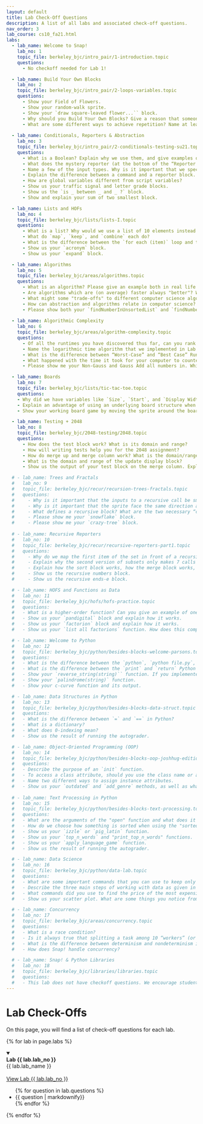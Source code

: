 ```yaml
---
layout: default
title: Lab Check-Off Questions
description: A list of all labs and associated check-off questions.
nav_order: 3
lab_course: cs10_fa21.html
labs:
  - lab_name: Welcome to Snap!
    lab_no: 1
    topic_file: berkeley_bjc/intro_pair/1-introduction.topic
    questions:
      - No checkoff needed for Lab 1!

  - lab_name: Build Your Own Blocks
    lab_no: 2
    topic_file: berkeley_bjc/intro_pair/2-loops-variables.topic
    questions:
      - Show your Field of Flowers.
      - Show your random-walk sprite.
      - Show your `draw square-leaved flower...`` block.
      - Why should you Build Your Own Blocks? Give a reason that someone may create a custom block.
      - What are some different ways to achieve repetition? Name at least 2.
      
  - lab_name: Conditionals, Reporters & Abstraction
    lab_no: 3
    topic_file: berkeley_bjc/intro_pair/2-conditionals-testing-su21.topic
    questions:
      - What is a Boolean? Explain why we use them, and give examples of functions that report a Boolean value.
      - What does the mystery reporter (at the bottom of the “Reporter Blocks” page) report when run with the inputs hello and 5?
      - Name a few of the input types. Why is it important that we specify input types?
      - Explain the difference between a command and a reporter block.
      - How are global variables different from script variables?
      - Show us your traffic signal and letter grade blocks.
      - Show us the `is _ between _ and _ ?` block.
      - Show and explain your sum of two smallest block.

  - lab_name: Lists and HOFs
    lab_no: 4
    topic_file: berkeley_bjc/lists/lists-I.topic
    questions:
      - What is a list? Why would we use a list of 10 elements instead of just making 10 variables?
      - What do `map`, `keep`, and `combine` each do?
      - What is the difference between the `for each (item)` loop and the `for (i)` loop we have used in previous labs?
      - Show us your `acronym` block.
      - Show us your `expand` block.

  - lab_name: Algorithms
    lab_no: 5
    topic_file: berkeley_bjc/areas/algorithms.topic
    questions:
      - What is an algorithm? Please give an example both in real life and from class.
      - Are algorithms which are (on average) faster always "better"? Why or why not?
      - What might some "trade-offs" to different computer science algorithms be?
      - How can abstraction and algorithms relate in computer science?
      - Please show both your `findNumberInUnsortedList` and `findNumberInSortedList` functions and describe the difference in the algorithms used.
  
  - lab_name: Algorithmic Complexity
    lab_no: 6
    topic_file: berkeley_bjc/areas/algorithm-complexity.topic
    questions:
      - Of all the runtimes you have discovered thus far, can you rank them from “fastest” to “slowest”? Why is runtime important for the programs that we create?
      - Name the logarithmic time algorithm that we implemented in Lab 5. Explain why this algorithm runs in logarithmic time.
      - What is the difference between “Worst-Case” and “Best Case” Runtimes when running the Are the numbers of (LIST) distinct block? Why?
      - What happened with the time it took for your computer to counter up the numbers between 1 and x when you started doubling the numbers? Tripling the numbers? What do you think would happen with the time I multiplied your top number by 8?
      - Please show me your Non-Gauss and Gauss Add all numbers in. Which was faster? Why?

  - lab_name: Boards
    lab_no: 7
    topic_file: berkeley_bjc/lists/tic-tac-toe.topic
    questions:
    - Why did we have variables like `Size`, `Start`, and `Display Width` when designing our board? What do they do?
    - Explain an advantage of using an underlying board structure when designing a game.
    - Show your working board game by moving the sprite around the board and clicking to place bugs.

  - lab_name: Testing + 2048
    lab_no: 8
    topic_file: berkeley_bjc/2048-testing/2048.topic
    questions:
      - How does the test block work? What is its domain and range?
      - How will writing tests help you for the 2048 assignment?
      - How do merge up and merge column work? What is the domain/range of each block?
      - What is the domain and range of the update display block?
      - Show us the output of your test block on the merge column. Explain why this output makes sense.

  # - lab_name: Trees and Fractals
  #   lab_no: 9
  #   topic_file: berkeley_bjc/recur/recursion-trees-fractals.topic
  #   questions:
  #     - Why is it important that the inputs to a recursive call be smaller than the original inputs to the function?
  #     - Why is it important that the sprite face the same direction at the end of a recursive function as it faced initially?
  #     - What defines a recursive block? What are the two necessary “cases” that a recursive block must consider? Name and define them.
  #     - Please show me your `snowflake` block.
  #     - Please show me your `crazy-tree` block.
  
  # - lab_name: Recursive Reporters
  #   lab_no: 10
  #   topic_file: berkeley_bjc/recur/recursive-reporters-part1.topic
  #   questions:
  #     - Why do we map the first item of the set in front of a recursive call of subsets over the rest of the list?
  #     - Explain why the second version of subsets only makes 7 calls instead of 64.
  #     - Explain how the sort block works, how the merge block works, and how they work together.
  #     - Show us the recursive numbers block.
  #     - Show us the recursive ends-e block.

  # - lab_name: HOFS and Functions as Data
  #   lab_no: 11
  #   topic_file: berkeley_bjc/hofs/hofs-practice.topic
  #   questions:
  #   - What is a higher-order function? Can you give an example of one?
  #   - Show us your `pandigital` block and explain how it works.
  #   - Show us your `factorion` block and explain how it works.
  #   - Show us your `list all factorions` function. How does this compare to the `list all pandigital numbers` function?

  # - lab_name: Welcome to Python
  #   lab_no: 12
  #   topic_file: berkeley_bjc/python/besides-blocks-welcome-parsons.topic
  #   questions:
  #   - What is the difference between the `python`, `python file.py`, and `python -i file.py` terminal commands?
  #   - What is the difference between the `print` and `return` Python commands?
  #   - Show your `reverse_string(string)`` function. If you implemented it iteratively, explain the recursive solution. If you implemented it recursively, explain the iterative solution.
  #   - Show your `palindrome(string)` function.
  #   - Show your c-curve function and its output.

  # - lab_name: Data Structures in Python
  #   lab_no: 13
  #   topic_file: berkeley_bjc/python/besides-blocks-data-struct.topic
  #   questions:
  #   - What is the difference between `=` and `==` in Python?
  #   - What is a dictionary?
  #   - What does 0-indexing mean?
  #   - Show us the result of running the autograder.

  # - lab_name: Object-Oriented Programming (OOP)
  #   lab_no: 14
  #   topic_file: berkeley_bjc/python/besides-blocks-oop-joshhug-edition.topic
  #   questions:
  #   - Describe the purpose of an `init` function.
  #   - To access a class attribute, should you use the class name or an instance name?
  #   - Name two different ways to assign instance attributes.
  #   - Show us your `outdated` and `add_genre` methods, as well as what the autograder outputs.
  
  # - lab_name: Text Processing in Python
  #   lab_no: 15
  #   topic_file: berkeley_bjc/python/besides-blocks-text-processing.topic
  #   questions:
  #   - What are the arguments of the "open" function and what does it return?
  #   - How do we choose how something is sorted when using the "sorted" function in Python?
  #   - Show us your `izzle` or `pig_latin` function.
  #   - Show us your `top_n_words` and "print_top_n_words" functions.
  #   - Show us your `apply_language_game` function.
  #   - Show us the result of running the autograder.

  # - lab_name: Data Science
  #   lab_no: 16
  #   topic_file: berkeley_bjc/python/data-lab.topic
  #   questions:
  #   - What are some important commands that you can use to keep only certain rows in a table?
  #   - Describe the three main steps of working with data as given in this lab.
  #   - What commands did you use to find the price of the most expensive listing in San Francisco?
  #   - Show us your scatter plot. What are some things you notice from this plot?

  # - lab_name: Concurrency
  #   lab_no: 17
  #   topic_file: berkeley_bjc/areas/concurrency.topic
  #   questions:
  #   - What is a race condition?
  #   - Is it always true that splitting a task among 10 “workers” (or cores) is better than splitting it among 5 “workers” (or cores)?
  #   - What is the difference between determinism and nondeterminism in the context of concurrency?
  #   - How does Snap! handle concurrency?

  # - lab_name: Snap! & Python Libraries
  #   lab_no: 18
  #   topic_file: berkeley_bjc/libraries/libraries.topic
  #   questions:
  #   - This lab does not have checkoff questions. We encourage students to go through the assignment at their leisure if they're interested.
---
```

# Lab Check-Offs

On this page, you will find a list of check-off questions for each lab.

{% for lab in page.labs %}
<details open>
  <a name="lab-{{ lab.lab_no }}"></a>
  <summary>
    <div class="label label-lab"><strong>Lab {{ lab.lab_no }}</strong></div>
    {{ lab.lab_name }}
  </summary>
  <br>
  <a href="https://cs10.org/bjc-r/topic/topic.html?topic={{ lab.topic_file |urlencode }}&course={{ page.course }}&novideo&noreading&noassignment" target="_bank">
  View Lab {{ lab.lab_no }}
  </a>
  <ul>
    {% for question in lab.questions %}
      <li>{{ question | markdownify}}</li>
    {% endfor %}
  </ul>
</details>
{% endfor %}

<!--


-   - lab_name: Concurrency
    lab_no: 17
    topic_file: berkeley_bjc/areas/concurrency.topic
    questions:
    - What is a race condition?
    - Is it always true that splitting a task among 10 “workers” (or cores) is better than splitting it among 5 “workers” (or cores)?
    - What is the difference between determinism and nondeterminism in the context of concurrency?
    - How does Snap! handle concurrency?

  
  

  -
 
  
 
 
  


**Lab 12**{: .label .label-lab }[Welcome to Python!](https://beautyjoy.github.io/bjc-r/topic/topic.html?topic=berkeley_bjc/python/besides-blocks-welcome-parsons.topic&course=cs10_fa21.html&novideo&noreading&noassignment)
- What is the difference between the "python", "python file.py", and "python -i file.py" terminal commands?
- What is the difference between the "print" and "return" python commands?
- Show your "reverse_string(string)" function. If you did it iteratively, explain the recursive solution. If you did it recursively, explain the iterative solution.
- Show your "palindrome(string)" function.
- Show your c-curve function and its output.

**Lab 13**{: .label .label-lab }[Data Structures in Python](https://beautyjoy.github.io/bjc-r/topic/topic.html?topic=berkeley_bjc/python/besides-blocks-data-struct.topic&course=cs10_fa21.html&novideo&noreading&noassignment)
- What is the difference between = and == in python?
- Show us the result of running the autograder.
- What is a dictionary?
- What does 0-indexing mean?

**Lab 14**{: .label .label-lab }[Object-Oriented Programming](https://beautyjoy.github.io/bjc-r/topic/topic.html?topic=berkeley_bjc/python/besides-blocks-oop-joshhug-edition.topic&course=cs10_fa21.html&novideo&noreading&noassignment)
- Describe the purpose of an "init" function.
- To access a class attribute, should you use the class name or an instance name?
- Name two different ways to assign instance attributes.
- Show us your "outdated" and "add_genre" methods.
- Show us your completed MemePage and Member classes.

**Lab 15**{: .label .label-lab }[Text Processing in Python](https://beautyjoy.github.io/bjc-r/topic/topic.html?topic=berkeley_bjc/python/besides-blocks-text-processing.topic&course=cs10_fa21.html&novideo&noreading&noassignment)
- What are the arguments of the "open" function and what does it return?
- Show us your "izzle" function.
- How do we choose how something is sorted when using the "sorted" function in Python?
- Show us your "top_n_words" and "print_top_n_words" functions.
- Show us your "apply_language_game" function.

**Lab 16**{: .label .label-lab }[Data Science](https://beautyjoy.github.io/bjc-r/topic/topic.html?topic=berkeley_bjc/python/data-lab.topic&course=cs10_fa21.html&novideo&noreading&noassignment)
- What are some important commands that you can use to keep only certain rows in a table?
- Describe the three main steps of working with data as per this lab.
- What commands did you use to find the price of the most expensive listing in San Francisco?
- Show us your scatter plot.What are some things you notice from this plot?

**Lab 17**{: .label .label-lab }[Concurrency](https://beautyjoy.github.io/bjc-r/topic/topic.html?topic=berkeley_bjc/areas/concurrency.topic&course=cs10_fa21.html&novideo&noreading&noassignment)
- What is a race condition?
- Is it always true that splitting a task among 10 “workers” is better than splitting it among 5 “workers”?
- What is the difference between determinism and nondeterminism, in the context of concurrency?
- How does Snap! handle concurrency?

**Lab 18**{: .label .label-lab }[Debugging in OOP](https://beautyjoy.github.io/bjc-r/topic/topic.html?topic=berkeley_bjc/python/oop-debugging.topic&course=cs10_fa21.html&novideo&noreading&noassignment)
- Show us the result of running the docstring under the Account class in your terminal.
- Show us the result of running the docstring under each QuidditchPlayer subclass in your terminal.
- What is some information the terminal gives you when there's an error in your code? -->
